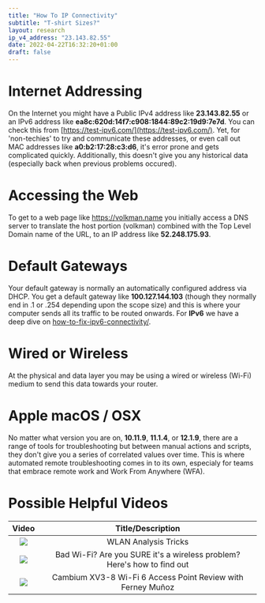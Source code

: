 ```yaml
---
title: "How To IP Connectivity"
subtitle: "T-shirt Sizes?"
layout: research
ip_v4_address: "23.143.82.55"
date: 2022-04-22T16:32:20+01:00
draft: false
---
```


# Internet Addressing
On the Internet you might have a Public IPv4 address like **23.143.82.55** or an IPv6 address like **ea8c:620d:14f7:c908:1844:89c2:19d9:7e7d**. You can check this from [https://test-ipv6.com/](https://test-ipv6.com/). Yet, for 'non-techies' to try and communicate these addresses, or even call out MAC addresses like **a0:b2:17:28:c3:d6**, it's error prone and gets complicated quickly. Additionally, this doesn't give you any historical data (especially back when previous problems occured).

# Accessing the Web
To get to a web page like https://volkman.name you initially access a DNS server to translate the host portion (volkman) combined with the Top Level Domain name of the URL, to an IP address like **52.248.175.93**. 

# Default Gateways
Your default gateway is normally an automatically configured address via DHCP. You get a default gateway like **100.127.144.103** (though they normally end in .1 or .254 depending upon the scope size) and this is where your computer sends all its traffic to be routed onwards. For **IPv6** we have a deep dive on [how-to-fix-ipv6-connectivity/](/blog/how-to-fix-ipv6-connectivity/).

# Wired or Wireless
At the physical and data layer you may be using a wired or wireless (Wi-Fi) medium to send this data towards your router. 

# Apple macOS / OSX
No matter what version you are on, **10.11.9**, **11.1.4**, or **12.1.9**, there are a range of tools for troubleshooting but between manual actions and scripts, they don't give you a series of correlated values over time. This is where automated remote troubleshooting comes in to its own, especialy for teams that embrace remote work and Work From Anywhere (WFA).

# Possible Helpful Videos

|Video | Title/Description |
| :---: | :---: |  
| [![](https://i.ytimg.com/vi/8GQaWCjS-vk/default.jpg)](https://www.youtube.com/watch?v=8GQaWCjS-vk) | WLAN Analysis Tricks | Peter Mackenzie | WLPC Phoenix 2020 |
| [![](https://i.ytimg.com/vi/1G4qihqHZJ0/default.jpg)](https://www.youtube.com/watch?v=1G4qihqHZJ0) | Bad Wi-Fi? Are you SURE it&#39;s a wireless problem? Here&#39;s how to find out |
| [![](https://i.ytimg.com/vi/jfwfe4DVfdw/default.jpg)](https://www.youtube.com/watch?v=jfwfe4DVfdw) | Cambium XV3-8 Wi-Fi 6 Access Point Review with Ferney Muñoz |
